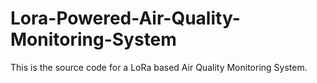 # Lora-Powered-Air-Quality-Monitoring-System
This is the source code for a LoRa based Air Quality Monitoring System.

